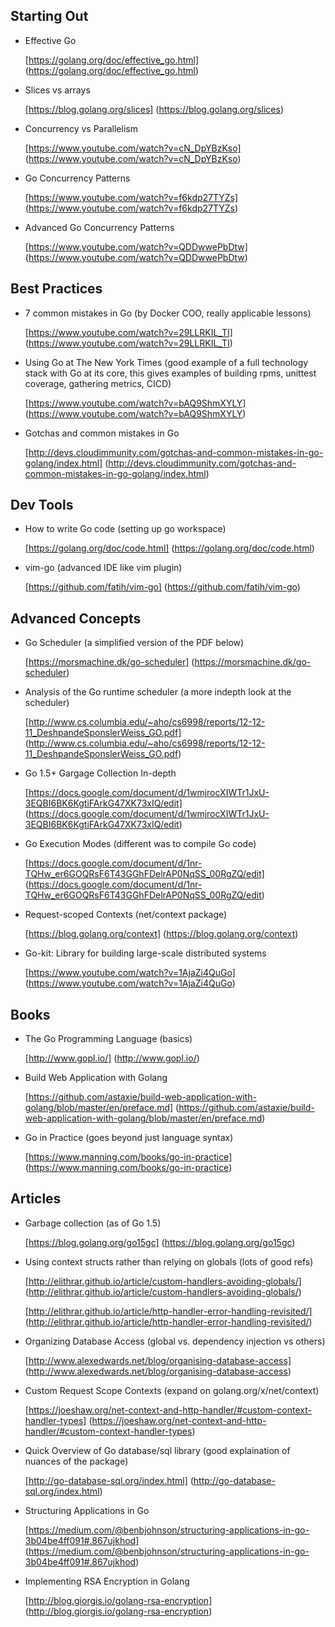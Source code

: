 ## Starting Out
- Effective Go

  [https://golang.org/doc/effective_go.html] (https://golang.org/doc/effective_go.html)

- Slices vs arrays

  [https://blog.golang.org/slices] (https://blog.golang.org/slices)

- Concurrency vs Parallelism

  [https://www.youtube.com/watch?v=cN_DpYBzKso] (https://www.youtube.com/watch?v=cN_DpYBzKso)

- Go Concurrency Patterns

  [https://www.youtube.com/watch?v=f6kdp27TYZs] (https://www.youtube.com/watch?v=f6kdp27TYZs)

- Advanced Go Concurrency Patterns

  [https://www.youtube.com/watch?v=QDDwwePbDtw] (https://www.youtube.com/watch?v=QDDwwePbDtw)



## Best Practices

- 7 common mistakes in Go (by Docker COO, really applicable lessons)

  [https://www.youtube.com/watch?v=29LLRKIL_TI] (https://www.youtube.com/watch?v=29LLRKIL_TI)

- Using Go at The New York Times (good example of a full technology stack with Go at its core, 
        this gives examples of building rpms, unittest coverage, gathering metrics, CICD)

  [https://www.youtube.com/watch?v=bAQ9ShmXYLY] (https://www.youtube.com/watch?v=bAQ9ShmXYLY)

- Gotchas and common mistakes in Go

  [http://devs.cloudimmunity.com/gotchas-and-common-mistakes-in-go-golang/index.html] (http://devs.cloudimmunity.com/gotchas-and-common-mistakes-in-go-golang/index.html)



## Dev Tools
- How to write Go code (setting up go workspace)

  [https://golang.org/doc/code.html] (https://golang.org/doc/code.html)

- vim-go (advanced IDE like vim plugin)

  [https://github.com/fatih/vim-go] (https://github.com/fatih/vim-go)



## Advanced Concepts
- Go Scheduler (a simplified version of the PDF below)

  [https://morsmachine.dk/go-scheduler] (https://morsmachine.dk/go-scheduler)

- Analysis of the Go runtime scheduler (a more indepth look at the scheduler)

  [http://www.cs.columbia.edu/~aho/cs6998/reports/12-12-11_DeshpandeSponslerWeiss_GO.pdf] (http://www.cs.columbia.edu/~aho/cs6998/reports/12-12-11_DeshpandeSponslerWeiss_GO.pdf)

- Go 1.5+ Gargage Collection In-depth

  [https://docs.google.com/document/d/1wmjrocXIWTr1JxU-3EQBI6BK6KgtiFArkG47XK73xIQ/edit] (https://docs.google.com/document/d/1wmjrocXIWTr1JxU-3EQBI6BK6KgtiFArkG47XK73xIQ/edit)

- Go Execution Modes (different was to compile Go code)

  [https://docs.google.com/document/d/1nr-TQHw_er6GOQRsF6T43GGhFDelrAP0NqSS_00RgZQ/edit] (https://docs.google.com/document/d/1nr-TQHw_er6GOQRsF6T43GGhFDelrAP0NqSS_00RgZQ/edit)

- Request-scoped Contexts (net/context package)

  [https://blog.golang.org/context] (https://blog.golang.org/context)

- Go-kit: Library for building large-scale distributed systems

  [https://www.youtube.com/watch?v=1AjaZi4QuGo] (https://www.youtube.com/watch?v=1AjaZi4QuGo)



## Books
- The Go Programming Language (basics)

  [http://www.gopl.io/] (http://www.gopl.io/)

- Build Web Application with Golang

  [https://github.com/astaxie/build-web-application-with-golang/blob/master/en/preface.md] (https://github.com/astaxie/build-web-application-with-golang/blob/master/en/preface.md)

- Go in Practice (goes beyond just language syntax)

  [https://www.manning.com/books/go-in-practice] (https://www.manning.com/books/go-in-practice)



## Articles
- Garbage collection (as of Go 1.5)

  [https://blog.golang.org/go15gc] (https://blog.golang.org/go15gc)

- Using context structs rather than relying on globals (lots of good refs)

  [http://elithrar.github.io/article/custom-handlers-avoiding-globals/] (http://elithrar.github.io/article/custom-handlers-avoiding-globals/)

  [http://elithrar.github.io/article/http-handler-error-handling-revisited/] (http://elithrar.github.io/article/http-handler-error-handling-revisited/)

- Organizing Database Access (global vs. dependency injection vs others)

  [http://www.alexedwards.net/blog/organising-database-access] (http://www.alexedwards.net/blog/organising-database-access)

- Custom Request Scope Contexts (expand on golang.org/x/net/context)

  [https://joeshaw.org/net-context-and-http-handler/#custom-context-handler-types] (https://joeshaw.org/net-context-and-http-handler/#custom-context-handler-types)

- Quick Overview of Go database/sql library (good explaination of nuances of the package)

  [http://go-database-sql.org/index.html] (http://go-database-sql.org/index.html)

- Structuring Applications in Go

  [https://medium.com/@benbjohnson/structuring-applications-in-go-3b04be4ff091#.867ujkhod] (https://medium.com/@benbjohnson/structuring-applications-in-go-3b04be4ff091#.867ujkhod)

- Implementing RSA Encryption in Golang

  [http://blog.giorgis.io/golang-rsa-encryption] (http://blog.giorgis.io/golang-rsa-encryption)
